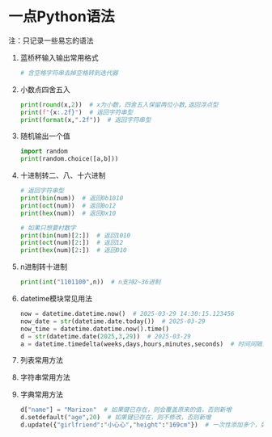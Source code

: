 # 一点Python语法

注：只记录一些易忘的语法

1. 蓝桥杯输入输出常用格式

   ```python
   # 含空格字符串去掉空格转到迭代器
   
   ```

2. 小数点四舍五入

   ```python
   print(round(x,2))  # x为小数，四舍五入保留两位小数,返回浮点型
   print(f"{x:.2f}")  # 返回字符串型
   print(format(x,".2f"))  # 返回字符串型
   ```

3. 随机输出一个值

   ```python
   import random
   print(random.choice([a,b]))
   ```

4. 十进制转二、八、十六进制

   ```python
   # 返回字符串型
   print(bin(num))  # 返回0b1010
   print(oct(num))  # 返回0o12
   print(hex(num))  # 返回0x10
   
   # 如果只想要村数字
   print(bin(num)[2:])  # 返回1010
   print(oct(num)[2:])  # 返回12
   print(hex(num)[2:])  # 返回010
   ```

5. n进制转十进制

   ```python
   print(int("1101100",n))  # n支持2~36进制
   ```

6. datetime模块常见用法

   ```python
   now = datetime.datetime.now()  # 2025-03-29 14:30:15.123456
   now_date = str(datetime.date.today())  # 2025-03-29
   now_time = datetime.datetime.now().time()
   d = str(datetime.date(2025,3,29))  # 2025-03-29
   a = datetime.timedelta(weeks,days,hours,minutes,seconds)  # 时间间隔，可以是浮点数
   ```

7. 列表常用方法

8. 字符串常用方法

9. 字典常用方法

   ```python
   d["name"] = "Marizon"  # 如果键已存在，则会覆盖原来的值，否则新增
   d.setdefault("age",20)  # 如果键已存在，则不修改，否则新增
   d.update({"girlfriend":"小心心","height":"169cm"})  # 一次性添加多个，如果键已存在，则会覆盖原来的值，否则新增
   ```

   